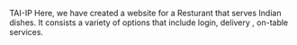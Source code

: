 TAI-IP
Here, we have created a website for a Resturant that serves Indian dishes.
It consists a variety of options that include login, delivery , on-table services.

